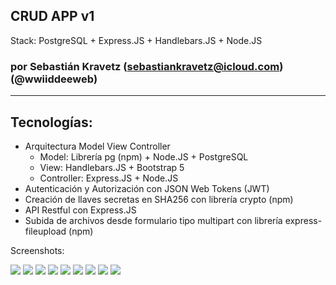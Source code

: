## CRUD APP v1 
Stack: PostgreSQL + Express.JS + Handlebars.JS + Node.JS

### por Sebastián Kravetz (sebastiankravetz@icloud.com) (@wwiiddeeweb)

---

## Tecnologías:
* Arquitectura Model View Controller
  - Model: Librería pg (npm) + Node.JS + PostgreSQL 
  - View: Handlebars.JS + Bootstrap 5
  - Controller: Express.JS + Node.JS
* Autenticación y Autorización con JSON Web Tokens (JWT)
* Creación de llaves secretas en SHA256 con librería crypto (npm)
* API Restful con Express.JS
* Subida de archivos desde formulario tipo multipart con librería express-fileupload (npm)
 

Screenshots:

![](https://i.ibb.co/Nx7S3bj/skate1.jpg)
![](https://i.ibb.co/sW54N61/skate2.jpg)
![](https://i.ibb.co/4dS6nkN/skate3.jpg)
![](https://i.ibb.co/gS2Bz2j/skate4.jpg)
![](https://i.ibb.co/NjKrd5K/skate5.jpg)
![](https://i.ibb.co/zGFLWXz/skate6.jpg)
![](https://i.ibb.co/FsCG1xh/skate7.jpg)
![](https://i.ibb.co/PzNFk0V/skate8.jpg)
![](https://i.ibb.co/30RLpW5/skate9.jpg)
